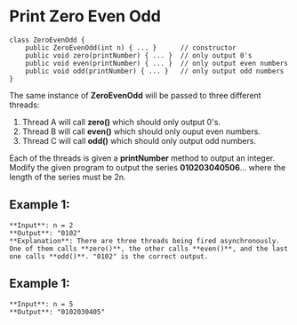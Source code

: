 # Print Zero Even Odd
```
class ZeroEvenOdd {
    public ZeroEvenOdd(int n) { ... }      // constructor
    public void zero(printNumber) { ... }  // only output 0's
    public void even(printNumber) { ... }  // only output even numbers
    public void odd(printNumber) { ... }   // only output odd numbers
}
```

The same instance of **ZeroEvenOdd** will be passed to three different threads:

1. Thread A will call **zero()** which should only output 0's.
2. Thread B will call **even()** which should only ouput even numbers.
3. Thread C will call **odd()** which should only output odd numbers.

Each of the threads is given a **printNumber** method to output an integer. Modify the given program to output the series **010203040506**... where the length of the series must be 2n.

## Example 1:
```
**Input**: n = 2
**Output**: "0102"
**Explanation**: There are three threads being fired asynchronously. One of them calls **zero()**, the other calls **even()**, and the last one calls **odd()**. "0102" is the correct output.
```

## Example 1:
```
**Input**: n = 5
**Output**: "0102030405"
```